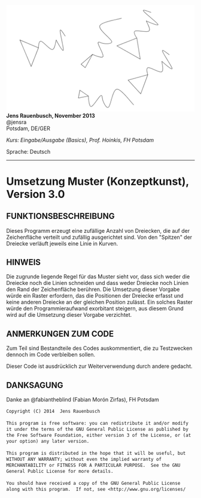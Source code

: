 ![image](screenshot.png)  
__Jens Rauenbusch, November 2013__  
@jensra  
Potsdam, DE/GER

*Kurs: Eingabe/Ausgabe (Basics), Prof. Hoinkis, FH Potsdam*

Sprache: Deutsch

----

Umsetzung Muster (Konzeptkunst), Version 3.0
===

  


FUNKTIONSBESCHREIBUNG
---
Dieses Programm erzeugt eine zufällige Anzahl von Dreiecken, die auf der Zeichenfläche
verteilt und zufällig ausgerichtet sind. Von den "Spitzen" der Dreiecke verläuft jeweils eine
Linie in Kurven.

HINWEIS
---
Die zugrunde liegende Regel für das Muster sieht vor, dass sich weder die Dreiecke noch die
Linien schneiden und dass weder Dreiecke noch Linien den Rand der Zeichenfläche berühren.
Die Umsetzung dieser Vorgabe würde ein Raster erfordern, das die Positionen der Dreiecke erfasst
und keine anderen Dreiecke an der gleichen Position zulässt.
Ein solches Raster würde den Programmieraufwand exorbitant steigern, aus diesem Grund wird auf
die Umsetzung dieser Vorgabe verzichtet.

ANMERKUNGEN ZUM CODE
---
Zum Teil sind Bestandteile des Codes auskommentiert, die zu Testzwecken
dennoch im Code verbleiben sollen.

Dieser Code ist ausdrücklich zur Weiterverwendung durch andere gedacht.

DANKSAGUNG
---
Danke an @fabiantheblind (Fabian Morón Zirfas), FH Potsdam



    Copyright (C) 2014  Jens Rauenbusch

	This program is free software: you can redistribute it and/or modify it under the terms of the GNU General Public License as published by the Free Software Foundation, either version 3 of the License, or (at your option) any later version.

    This program is distributed in the hope that it will be useful, but WITHOUT ANY WARRANTY; without even the implied warranty of MERCHANTABILITY or FITNESS FOR A PARTICULAR PURPOSE.  See the GNU General Public License for more details.

    You should have received a copy of the GNU General Public License along with this program.  If not, see <http://www.gnu.org/licenses/
